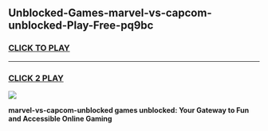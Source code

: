 
## Unblocked-Games-marvel-vs-capcom-unblocked-Play-Free-pq9bc
<h3>
<a href="https://premium76.site?title=marvel-vs-capcom-unblocked&ref=12A">CLICK TO PLAY</a></h3>
<hr>

<h3>
<a href="https://premium76.site?title=marvel-vs-capcom-unblocked&ref=12A">CLICK 2 PLAY</a>
  
</h3>

<a href="https://premium76.site?title=marvel-vs-capcom-unblocked&ref=12A"><img src="https://clearcache.store/games.png"></a>


**marvel-vs-capcom-unblocked games unblocked: Your Gateway to Fun and Accessible Online Gaming**
